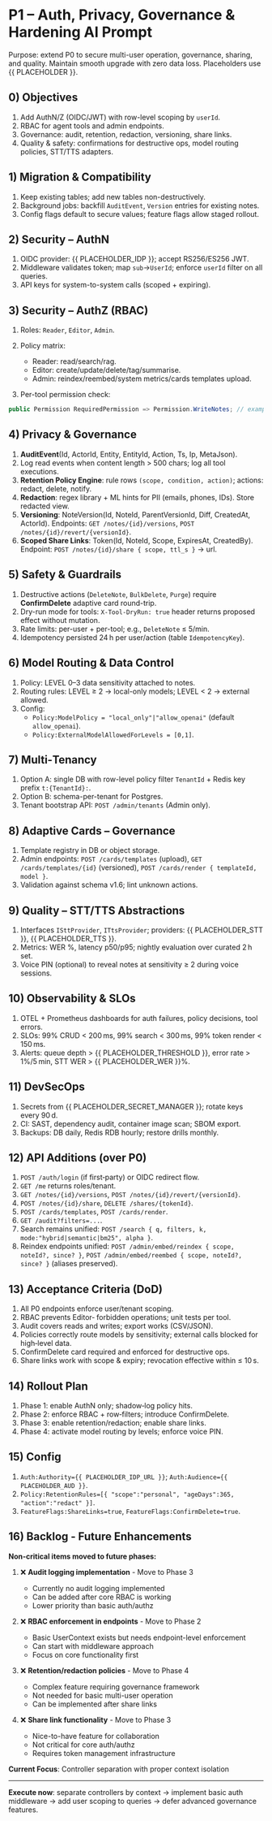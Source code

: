 # P1 – Auth, Privacy, Governance & Hardening AI Prompt

Purpose: extend P0 to secure multi-user operation, governance, sharing, and quality. Maintain smooth upgrade with zero data loss. Placeholders use {{ PLACEHOLDER }}.

## 0) Objectives

1. Add AuthN/Z (OIDC/JWT) with row-level scoping by `userId`.
2. RBAC for agent tools and admin endpoints.
3. Governance: audit, retention, redaction, versioning, share links.
4. Quality & safety: confirmations for destructive ops, model routing policies, STT/TTS adapters.

## 1) Migration & Compatibility

1. Keep existing tables; add new tables non-destructively.
2. Background jobs: backfill `AuditEvent`, `Version` entries for existing notes.
3. Config flags default to secure values; feature flags allow staged rollout.

## 2) Security – AuthN

1. OIDC provider: {{ PLACEHOLDER\_IDP }}; accept RS256/ES256 JWT.
2. Middleware validates token; map `sub`→`UserId`; enforce `userId` filter on all queries.
3. API keys for system-to-system calls (scoped + expiring).

## 3) Security – AuthZ (RBAC)

1. Roles: `Reader`, `Editor`, `Admin`.
2. Policy matrix:

   * Reader: read/search/rag.
   * Editor: create/update/delete/tag/summarise.
   * Admin: reindex/reembed/system metrics/cards templates upload.
3. Per-tool permission check:

```csharp
public Permission RequiredPermission => Permission.WriteNotes; // example
```

## 4) Privacy & Governance

1. **AuditEvent**(Id, ActorId, Entity, EntityId, Action, Ts, Ip, MetaJson).
2. Log read events when content length > 500 chars; log all tool executions.
3. **Retention Policy Engine**: rule rows `(scope, condition, action)`; actions: redact, delete, notify.
4. **Redaction**: regex library + ML hints for PII (emails, phones, IDs). Store redacted view.
5. **Versioning**: NoteVersion(Id, NoteId, ParentVersionId, Diff, CreatedAt, ActorId). Endpoints: `GET /notes/{id}/versions`, `POST /notes/{id}/revert/{versionId}`.
6. **Scoped Share Links**: Token(Id, NoteId, Scope, ExpiresAt, CreatedBy). Endpoint: `POST /notes/{id}/share { scope, ttl_s }` → url.

## 5) Safety & Guardrails

1. Destructive actions (`DeleteNote`, `BulkDelete`, `Purge`) require **ConfirmDelete** adaptive card round-trip.
2. Dry-run mode for tools: `X-Tool-DryRun: true` header returns proposed effect without mutation.
3. Rate limits: per-user + per-tool; e.g., `DeleteNote` ≤ 5/min.
4. Idempotency persisted 24 h per user/action (table `IdempotencyKey`).

## 6) Model Routing & Data Control

1. Policy: LEVEL 0–3 data sensitivity attached to notes.
2. Routing rules: LEVEL ≥ 2 → local-only models; LEVEL < 2 → external allowed.
3. Config:
   * `Policy:ModelPolicy = "local_only"|"allow_openai"` (default `allow_openai`).
   * `Policy:ExternalModelAllowedForLevels = [0,1]`.

## 7) Multi‑Tenancy

1. Option A: single DB with row-level policy filter `TenantId` + Redis key prefix `t:{TenantId}:`.
2. Option B: schema-per-tenant for Postgres.
3. Tenant bootstrap API: `POST /admin/tenants` (Admin only).

## 8) Adaptive Cards – Governance

1. Template registry in DB or object storage.
2. Admin endpoints: `POST /cards/templates` (upload), `GET /cards/templates/{id}` (versioned), `POST /cards/render { templateId, model }`.
3. Validation against schema v1.6; lint unknown actions.

## 9) Quality – STT/TTS Abstractions

1. Interfaces `ISttProvider`, `ITtsProvider`; providers: {{ PLACEHOLDER\_STT }}, {{ PLACEHOLDER\_TTS }}.
2. Metrics: WER %, latency p50/p95; nightly evaluation over curated 2 h set.
3. Voice PIN (optional) to reveal notes at sensitivity ≥ 2 during voice sessions.

## 10) Observability & SLOs

1. OTEL + Prometheus dashboards for auth failures, policy decisions, tool errors.
2. SLOs: 99% CRUD < 200 ms, 99% search < 300 ms, 99% token render < 150 ms.
3. Alerts: queue depth > {{ PLACEHOLDER\_THRESHOLD }}, error rate > 1%/5 min, STT WER > {{ PLACEHOLDER\_WER }}%.

## 11) DevSecOps

1. Secrets from {{ PLACEHOLDER\_SECRET\_MANAGER }}; rotate keys every 90 d.
2. CI: SAST, dependency audit, container image scan; SBOM export.
3. Backups: DB daily, Redis RDB hourly; restore drills monthly.

## 12) API Additions (over P0)

1. `POST /auth/login` (if first‑party) or OIDC redirect flow.
2. `GET /me` returns roles/tenant.
3. `GET /notes/{id}/versions`, `POST /notes/{id}/revert/{versionId}`.
4. `POST /notes/{id}/share`, `DELETE /shares/{tokenId}`.
5. `POST /cards/templates`, `POST /cards/render`.
6. `GET /audit?filters=...`.
7. Search remains unified: `POST /search { q, filters, k, mode:"hybrid|semantic|bm25", alpha }`.
8. Reindex endpoints unified: `POST /admin/embed/reindex { scope, noteId?, since? }`, `POST /admin/embed/reembed { scope, noteId?, since? }` (aliases preserved).

## 13) Acceptance Criteria (DoD)

1. All P0 endpoints enforce user/tenant scoping.
2. RBAC prevents Editor‑ forbidden operations; unit tests per tool.
3. Audit covers reads and writes; export works (CSV/JSON).
4. Policies correctly route models by sensitivity; external calls blocked for high‑level data.
5. ConfirmDelete card required and enforced for destructive ops.
6. Share links work with scope & expiry; revocation effective within ≤ 10 s.

## 14) Rollout Plan

1. Phase 1: enable AuthN only; shadow‑log policy hits.
2. Phase 2: enforce RBAC + row‑filters; introduce ConfirmDelete.
3. Phase 3: enable retention/redaction; enable share links.
4. Phase 4: activate model routing by levels; enforce voice PIN.

## 15) Config

1. `Auth:Authority={{ PLACEHOLDER_IDP_URL }}`; `Auth:Audience={{ PLACEHOLDER_AUD }}`.
2. `Policy:RetentionRules=[{ "scope":"personal", "ageDays":365, "action":"redact" }]`.
3. `FeatureFlags:ShareLinks=true`, `FeatureFlags:ConfirmDelete=true`.

## 16) Backlog - Future Enhancements

**Non-critical items moved to future phases:**

1. ❌ **Audit logging implementation** - Move to Phase 3
   * Currently no audit logging implemented
   * Can be added after core RBAC is working
   * Lower priority than basic auth/authz

2. ❌ **RBAC enforcement in endpoints** - Move to Phase 2  
   * Basic UserContext exists but needs endpoint-level enforcement
   * Can start with middleware approach
   * Focus on core functionality first

3. ❌ **Retention/redaction policies** - Move to Phase 4
   * Complex feature requiring governance framework
   * Not needed for basic multi-user operation
   * Can be implemented after share links

4. ❌ **Share link functionality** - Move to Phase 3
   * Nice-to-have feature for collaboration
   * Not critical for core auth/authz
   * Requires token management infrastructure

**Current Focus**: Controller separation with proper context isolation

---

**Execute now**: separate controllers by context → implement basic auth middleware → add user scoping to queries → defer advanced governance features.
